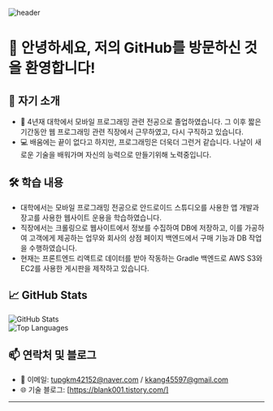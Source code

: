 ![header](https://capsule-render.vercel.app/api?height=400&text=Hello%20World!&desc=Hello%20capsule%20render)

# 👋 안녕하세요, 저의 GitHub를 방문하신 것을 환영합니다!  

## 🚀 자기 소개
- 🌱 4년재 대학에서 모바일 프로그래밍 관련 전공으로 졸업하였습니다. 그 이후 짧은 기간동안 웹 프로그래밍 관련 직장에서 근무하였고, 다시 구직하고 있습니다.
- 💻 배움에는 끝이 없다고 하지만, 프로그래밍은 더욱더 그런거 같습니다. 나날이 새로운 기술을 배워가며 자신의 능력으로 만들기위해 노력중입니다.

## 🛠️ 학습 내용
- 대학에서는 모바일 프로그래밍 전공으로 안드로이드 스튜디오를 사용한 앱 개발과 장고를 사용한 웹사이트 운용을 학습하였습니다.
- 직장에서는 크롤링으로 웹사이트에서 정보를 수집하여 DB에 저장하고, 이를 가공하여 고객에게 제공하는 업무와 회사의 상점 페이지 백엔드에서 구매 기능과 DB 작업을 수행하였습니다. 
- 현재는 프론트엔드 리액트로 데이터를 받아 작동하는 Gradle 백엔드로 AWS S3와 EC2를 사용한 게시판을 제작하고 있습니다.

## 📈 GitHub Stats  
![GitHub Stats](https://github-readme-stats.vercel.app/api?username=kkang45597&show_icons=true&theme=Default)  
![Top Languages](https://github-readme-stats.vercel.app/api/top-langs/?username=kkang45597&layout=compact&theme=Default)  

## 📫 연락처 및 블로그
- 📧 이메일: tupgkm42152@naver.com / kkang45597@gmail.com  
- 🌐 기술 블로그: [https://blank001.tistory.com/]

---
